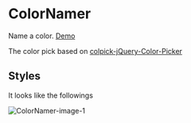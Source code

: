 # ColorNamer
Name a color. [Demo](http://craryprimitiveman.github.io/demos/colornamer/)

The color pick based on [colpick-jQuery-Color-Picker](https://github.com/josedvq/colpick-jQuery-Color-Picker)

Styles
-------------------
It looks like the followings

![ColorNamer-image-1](http://7tszla.com1.z0.glb.clouddn.com/ColorNamer/1.png)

